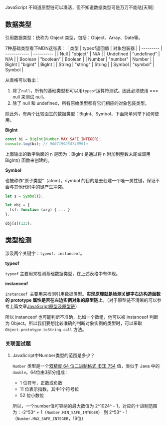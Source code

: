 JavaScript 不知道原型链可以凑活，但不知道数据类型可是万万不能哒[天啊]

## 数据类型
引用数据类型：统称为 Object 类型，包括：Object、Array、Date等。

7种基础类型看下MDN这张表：
| 类型      | typeof返回值 | 对象包装器 |
| --------- | ------------ | ---------- |
| Null      | "object"     | N/A        |
| Undefined | "undefined"  | N/A        |
| Boolean   | "boolean"    | Boolean    |
| Number    | "number"     | Number     |
| BigInt    | "bigint"     | BigInt     |
| String    | "string"     | String     |
| Symbol    | "symbol"     | Symbol     |

从表格可以看出：
1. 除了`null`，所有的基础类型都可以用`typeof`运算符测试。因此必须使用 === null 来测试 null。
2. 除了 null 和 undefined，所有原始类型都有它们相应的对象包装类型。

除此外，有两个比较面生的数据类型：BigInt、Symbol，下面简单列举下如何使用。

**BigInt**
```javascript
const bi = BigInt(Number.MAX_SAFE_INTEGER); 
console.log(bi); // 9007199254740991n
```
上面输出的数字后面的 n 是因为：BigInt 是通过将 n 附加到整数末尾或调用 BigInt() 函数来创建的。

**Symbol**

也被称作“原子类型”（atom）。symbol 的目的是去创建一个唯一属性键，保证不会与其他代码中的键产生冲突。
```javascript
let s = Symbol();

let obj = {
  [s]: function (arg) { ... }
};

obj[s](123);
```

## 类型检测
涉及两个关键字：`typeof`、`instanceof`。

**typeof**

`typeof` 主要用来检测基础数据类型，在上述表格中有体现。

**instanceof**

`instanceof `主要用来检测引用数据类型。**实现原理就是检测关键字右边构造函数的 prototype 属性是否在左边实例对象的原型链上**。（对于原型链不清晰的可以参考上篇文章[JavaScript原型及原型链](./2-JavaScript原型及原型链.md)）

所以 instanceof 也可能判断不准确，比如一个数组，他可以被 instanceof 判断为 Object。所以我们要想比较准确的判断对象实例的类型时，可以采取 `Object.prototype.toString.call` 方法。

### 关联面试题

1. JavaScript中Number类型的范围是多少？

   `Number` 类型是一个[双精度 64 位二进制格式 IEEE 754](https://zh.wikipedia.org/wiki/雙精度浮點數) 值，类似于 Java 中的 `double`。64位由3部分组成：

   - 1 位符号，正数或负数
   - 11 位表示指数，其中1个符号位
   - 52 位小数位

   所以，一个number值可容纳的最大数值为 2^1024^ - 1，对应的十进制范围为：-2^53^ + 1（`Number.MIN_SAFE_INTEGER`） 到 2^53^ - 1（`Number.MAX_SAFE_INTEGER`，16位）
